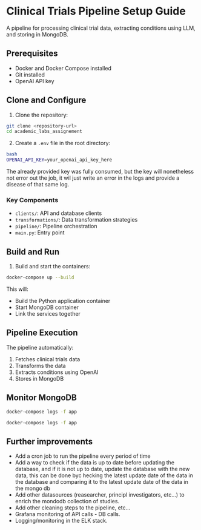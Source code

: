 # Clinical Trials Pipeline Setup Guide

A pipeline for processing clinical trial data, extracting conditions using LLM, and storing in MongoDB.

## Prerequisites
- Docker and Docker Compose installed
- Git installed
- OpenAI API key

## Clone and Configure
1. Clone the repository:

```bash
git clone <repository-url>
cd academic_labs_assignement
```
2. Create a `.env` file in the root directory:

```bash
bash
OPENAI_API_KEY=your_openai_api_key_here
```
The already provided key was fully consumed, but the key will nonetheless not error out the job, it wil just write an error in the logs and provide a disease of that same log.


### Key Components
- `clients/`: API and database clients
- `transformations/`: Data transformation strategies
- `pipeline/`: Pipeline orchestration
- `main.py`: Entry point

## Build and Run
1. Build and start the containers:

```bash
docker-compose up --build
```

This will:
- Build the Python application container
- Start MongoDB container
- Link the services together

## Pipeline Execution
The pipeline automatically:
1. Fetches clinical trials data
2. Transforms the data
3. Extracts conditions using OpenAI
4. Stores in MongoDB

## Monitor MongoDB

```bash
docker-compose logs -f app
```

```bash
docker-compose logs -f app
```

## Further improvements
* Add a cron job to run the pipeline every period of time
* Add a way to check if the data is up to date before updating the database, and if it is not up to date, update the database with the new data, this can be done byc hecking the latest update date of the data in the database and comparing it to the latest update date of the data in the mongo db
* Add other datasources (reasearcher, principl investigators, etc...) to enrich the mondodb collection of studies.
* Add other cleaning steps to the pipeline, etc...
* Grafana monitoring of API calls - DB calls.
* Logging/monitoring in the ELK stack.